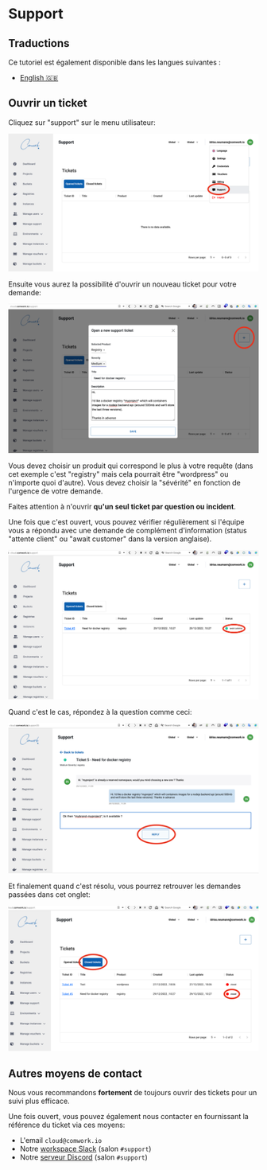 # Support

## Traductions

Ce tutoriel est également disponible dans les langues suivantes :
* [English 🇬🇧](../../../../../tutorials/console/public/support.md)

## Ouvrir un ticket

Cliquez sur "support" sur le menu utilisateur:

![support_1](../../../../../img/support_1.png)

Ensuite vous aurez la possibilité d'ouvrir un nouveau ticket pour votre demande:

![support_2](../../../../../img/support_2.png)

Vous devez choisir un produit qui correspond le plus à votre requête (dans cet exemple c'est "registry" mais cela pourrait être "wordpress" ou n'importe quoi d'autre). Vous devez choisir la "sévérité" en fonction de l'urgence de votre demande.

Faites attention à n'ouvrir **qu'un seul ticket par question ou incident**.

Une fois que c'est ouvert, vous pouvez vérifier régulièrement si l'équipe vous a répondu avec une demande de complément d'information (status "attente client" ou "await customer" dans la version anglaise).

![support_3](../../../../../img/support_3.png)

Quand c'est le cas, répondez à la question comme ceci:

![support_4](../../../../../img/support_4.png)

Et finalement quand c'est résolu, vous pourrez retrouver les demandes passées dans cet onglet:

![support_5](../../../../../img/support_5.png)

## Autres moyens de contact

Nous vous recommandons **fortement** de toujours ouvrir des tickets pour un suivi plus efficace.

Une fois ouvert, vous pouvez également nous contacter en fournissant la référence du ticket via ces moyens:

* L'email `cloud@comwork.io`
* Notre [workspace Slack](https://join.slack.com/t/comwork-cloud/shared_invite/zt-1h04v2jp0-cF9p53MzfzxuChVobWKQEQ) (salon `#support`)
* Notre [serveur Discord](https://discord.gg/CXskxxPauz) (salon `#support`)
